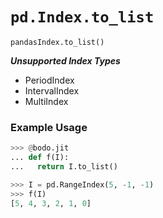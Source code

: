 # `pd.Index.to_list`

`pandasIndex.to_list()`

***Unsupported Index Types***

- PeriodIndex
- IntervalIndex
- MultiIndex

### Example Usage

```py
>>> @bodo.jit
... def f(I):
...   return I.to_list()

>>> I = pd.RangeIndex(5, -1, -1)
>>> f(I)
[5, 4, 3, 2, 1, 0]
```

